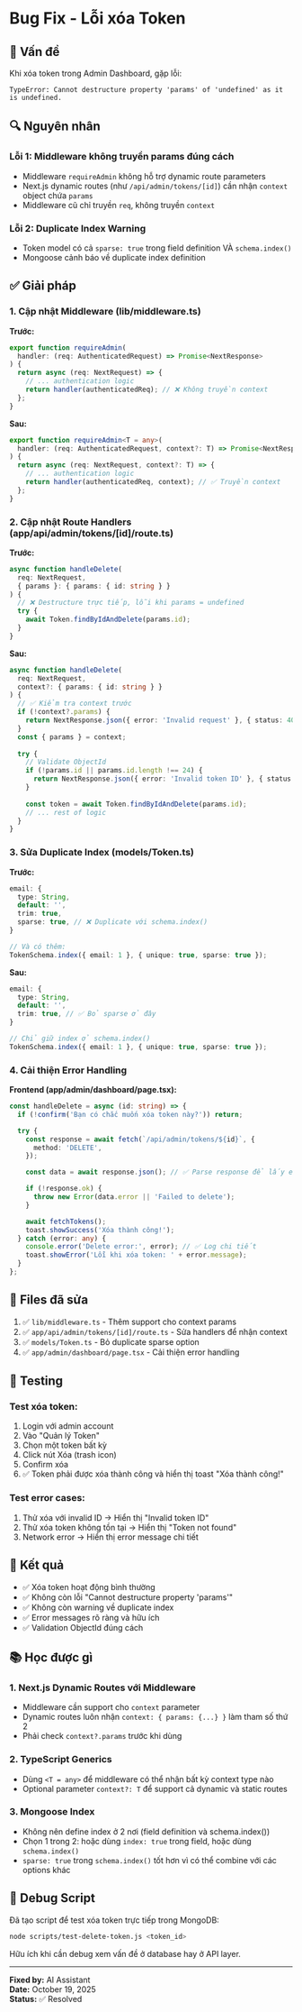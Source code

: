 # Bug Fix - Lỗi xóa Token

## 🐛 Vấn đề

Khi xóa token trong Admin Dashboard, gặp lỗi:
```
TypeError: Cannot destructure property 'params' of 'undefined' as it is undefined.
```

## 🔍 Nguyên nhân

### Lỗi 1: Middleware không truyền params đúng cách
- Middleware `requireAdmin` không hỗ trợ dynamic route parameters
- Next.js dynamic routes (như `/api/admin/tokens/[id]`) cần nhận `context` object chứa `params`
- Middleware cũ chỉ truyền `req`, không truyền `context`

### Lỗi 2: Duplicate Index Warning
- Token model có cả `sparse: true` trong field definition VÀ `schema.index()`
- Mongoose cảnh báo về duplicate index definition

## ✅ Giải pháp

### 1. Cập nhật Middleware (lib/middleware.ts)

**Trước:**
```typescript
export function requireAdmin(
  handler: (req: AuthenticatedRequest) => Promise<NextResponse>
) {
  return async (req: NextRequest) => {
    // ... authentication logic
    return handler(authenticatedReq); // ❌ Không truyền context
  };
}
```

**Sau:**
```typescript
export function requireAdmin<T = any>(
  handler: (req: AuthenticatedRequest, context?: T) => Promise<NextResponse>
) {
  return async (req: NextRequest, context?: T) => {
    // ... authentication logic
    return handler(authenticatedReq, context); // ✅ Truyền context
  };
}
```

### 2. Cập nhật Route Handlers (app/api/admin/tokens/[id]/route.ts)

**Trước:**
```typescript
async function handleDelete(
  req: NextRequest,
  { params }: { params: { id: string } }
) {
  // ❌ Destructure trực tiếp, lỗi khi params = undefined
  try {
    await Token.findByIdAndDelete(params.id);
  }
}
```

**Sau:**
```typescript
async function handleDelete(
  req: NextRequest,
  context?: { params: { id: string } }
) {
  // ✅ Kiểm tra context trước
  if (!context?.params) {
    return NextResponse.json({ error: 'Invalid request' }, { status: 400 });
  }
  const { params } = context;
  
  try {
    // Validate ObjectId
    if (!params.id || params.id.length !== 24) {
      return NextResponse.json({ error: 'Invalid token ID' }, { status: 400 });
    }
    
    const token = await Token.findByIdAndDelete(params.id);
    // ... rest of logic
  }
}
```

### 3. Sửa Duplicate Index (models/Token.ts)

**Trước:**
```typescript
email: {
  type: String,
  default: '',
  trim: true,
  sparse: true, // ❌ Duplicate với schema.index()
}

// Và có thêm:
TokenSchema.index({ email: 1 }, { unique: true, sparse: true });
```

**Sau:**
```typescript
email: {
  type: String,
  default: '',
  trim: true, // ✅ Bỏ sparse ở đây
}

// Chỉ giữ index ở schema.index()
TokenSchema.index({ email: 1 }, { unique: true, sparse: true });
```

### 4. Cải thiện Error Handling

**Frontend (app/admin/dashboard/page.tsx):**
```typescript
const handleDelete = async (id: string) => {
  if (!confirm('Bạn có chắc muốn xóa token này?')) return;

  try {
    const response = await fetch(`/api/admin/tokens/${id}`, {
      method: 'DELETE',
    });

    const data = await response.json(); // ✅ Parse response để lấy error message

    if (!response.ok) {
      throw new Error(data.error || 'Failed to delete');
    }

    await fetchTokens();
    toast.showSuccess('Xóa thành công!');
  } catch (error: any) {
    console.error('Delete error:', error); // ✅ Log chi tiết
    toast.showError('Lỗi khi xóa token: ' + error.message);
  }
};
```

## 📝 Files đã sửa

1. ✅ `lib/middleware.ts` - Thêm support cho context params
2. ✅ `app/api/admin/tokens/[id]/route.ts` - Sửa handlers để nhận context
3. ✅ `models/Token.ts` - Bỏ duplicate sparse option
4. ✅ `app/admin/dashboard/page.tsx` - Cải thiện error handling

## 🧪 Testing

### Test xóa token:
1. Login với admin account
2. Vào "Quản lý Token"
3. Chọn một token bất kỳ
4. Click nút Xóa (trash icon)
5. Confirm xóa
6. ✅ Token phải được xóa thành công và hiển thị toast "Xóa thành công!"

### Test error cases:
1. Thử xóa với invalid ID → Hiển thị "Invalid token ID"
2. Thử xóa token không tồn tại → Hiển thị "Token not found"
3. Network error → Hiển thị error message chi tiết

## 🎯 Kết quả

- ✅ Xóa token hoạt động bình thường
- ✅ Không còn lỗi "Cannot destructure property 'params'"
- ✅ Không còn warning về duplicate index
- ✅ Error messages rõ ràng và hữu ích
- ✅ Validation ObjectId đúng cách

## 📚 Học được gì

### 1. Next.js Dynamic Routes với Middleware
- Middleware cần support cho `context` parameter
- Dynamic routes luôn nhận `context: { params: {...} }` làm tham số thứ 2
- Phải check `context?.params` trước khi dùng

### 2. TypeScript Generics
- Dùng `<T = any>` để middleware có thể nhận bất kỳ context type nào
- Optional parameter `context?: T` để support cả dynamic và static routes

### 3. Mongoose Index
- Không nên define index ở 2 nơi (field definition và schema.index())
- Chọn 1 trong 2: hoặc dùng `index: true` trong field, hoặc dùng `schema.index()`
- `sparse: true` trong `schema.index()` tốt hơn vì có thể combine với các options khác

## 🔧 Debug Script

Đã tạo script để test xóa token trực tiếp trong MongoDB:
```bash
node scripts/test-delete-token.js <token_id>
```

Hữu ích khi cần debug xem vấn đề ở database hay ở API layer.

---

**Fixed by:** AI Assistant  
**Date:** October 19, 2025  
**Status:** ✅ Resolved

